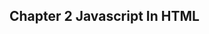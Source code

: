 ## Chapter 2 Javascript In HTML

#### <script>
- **async** 即刻下载脚本（仅外部），且不阻塞页面其他动作(如下载资源以及其他脚本加载)，**不保证加载执行顺序**
- **crossorigin** 默认不使用，‘anonymous’文件请求不必设置凭据标志，‘use-credentials’设置凭据标志，标示出站请求会包含
- **defer** 标示脚本（仅外部）延迟加载，文档完全被解析执行后再显示，**defer保证加载执行顺序，实际不一定**，run after domInteractive, before domContentLoaded
- **integrity** 签名比对，用于查看资源内容有无被更改，可用于校验cdn分发的文件有无被恶意篡改
- **type** type为module时才可以使用 export和import

- js文件按顺序加载，前面的解释完毕才能解释下一个（以前遇到的引用顺序问题）。
- css放在body前，js放在body后：老生常谈，不阻塞页面加载渲染了。
- 动态加载脚本：js插入 link rel=‘preload‘ href=’..js‘ 保证动态脚本的优先级
